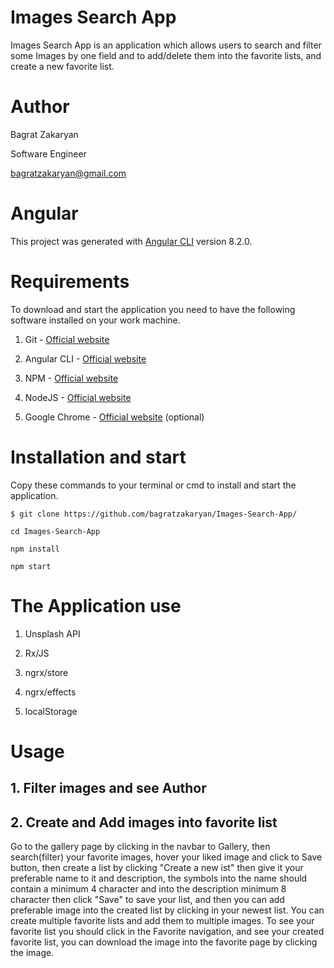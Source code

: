 # Images Search App

Images Search App is an application which allows users to search and filter some Images by one field and to add/delete them into the favorite lists, and create a new favorite list.

# Author

Bagrat Zakaryan

Software Engineer

bagratzakaryan@gmail.com

# Angular
This project was generated with [Angular CLI](https://github.com/angular/angular-cli) version 8.2.0.

# Requirements
To download and start the application you need to have the following software installed on your work machine.

1. Git - [Official website](https://git-scm.com/)

2. Angular CLI - [Official website](https://cli.angular.io/)

3. NPM - [Official website](https://www.npmjs.com/)

4. NodeJS - [Official website](https://nodejs.org/en/)

5. Google Chrome - [Official website](https://www.google.com/chrome/) (optional)

# Installation and start
Copy these commands to your terminal or cmd to install and start the application.

`$ git clone https://github.com/bagratzakaryan/Images-Search-App/`

`cd Images-Search-App`

`npm install`

`npm start`

# The Application use
1. Unsplash API

2. Rx/JS

3. ngrx/store

4. ngrx/effects

5. localStorage

# Usage

## 1. Filter images and see Author
## 2. Create and Add images into favorite list

Go to the gallery page by clicking in the navbar to Gallery, then search(filter) your favorite images, hover your liked image and click to Save button, then create a list by clicking
 "Create a new ist" then give it your preferable name to it and description, the symbols into the name should contain a minimum 4 character and into the description minimum 8 character
then click "Save" to save your list, and then you can add preferable image into the created list by clicking in your newest list. You can create multiple favorite lists and add them to multiple images.
To see your favorite list you should click in the Favorite navigation, and see your created favorite list, you can download the image into the favorite page by clicking the image.

